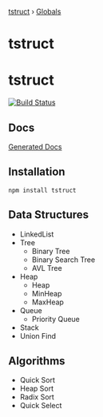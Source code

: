 [tstruct](README.md) › [Globals](globals.md)

# tstruct

# tstruct
[![Build Status](https://travis-ci.org/powerofsoul/tstruct.svg?branch=master)](https://travis-ci.org/powerofsoul/tstruct)

## Docs
[Generated Docs](docs/globals.md)

## Installation
~~~
npm install tstruct 
~~~

## Data Structures 
- LinkedList
- Tree
    - Binary Tree
    - Binary Search Tree
    - AVL Tree
- Heap
    - Heap
    - MinHeap
    - MaxHeap
- Queue
    - Priority Queue
- Stack
- Union Find

## Algorithms
- Quick Sort
- Heap Sort
- Radix Sort
- Quick Select
